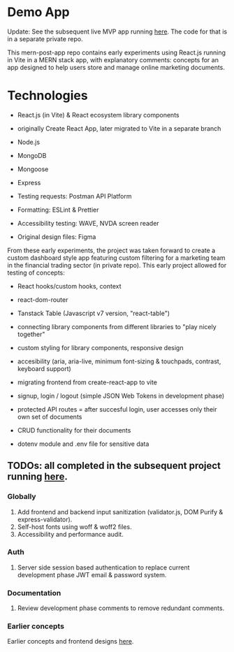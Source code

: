 # **Demo App**

Update: See the subsequent live MVP app running [here](https://frontend-production-d277.up.railway.app). The code for that is in a separate private repo. 

This mern-post-app repo contains early experiments using React.js running in Vite in a MERN stack app, with explanatory comments: concepts for an app designed to help users store and manage online marketing documents.
# **Technologies**

- React.js (in Vite) & React ecosystem library components
- originally Create React App, later migrated to Vite in a separate branch
- Node.js
- MongoDB
- Mongoose
- Express

- Testing requests: Postman API Platform
- Formatting: ESLint & Prettier
- Accessibility testing: WAVE, NVDA screen reader
- Original design files: Figma

 From these early experiments, the project was taken forward to create a custom dashboard style app featuring custom filtering for a marketing team in the financial trading sector (in private repo). This early project allowed for testing of concepts:

- React hooks/custom hooks, context
- react-dom-router
- Tanstack Table (Javascript v7 version, "react-table")
- connecting library components from different libraries to "play nicely together"
- custom styling for library components, responsive design
- accesibility (aria, aria-live, minimum font-sizing & touchpads, contrast, keyboard support)
- migrating frontend from create-react-app to vite

- signup, login / logout (simple JSON Web Tokens in development phase)
- protected API routes = after succesful login, user accesses only their own set of documents
- CRUD functionality for their documents
- dotenv module and .env file for sensitive data

## **TODOs: all completed in the subsequent project running [here](https://frontend-production-d277.up.railway.app).**

### **Globally**

1) Add frontend and backend input sanitization (validator.js, DOM Purify & express-validator).
2) Self-host fonts using woff & woff2 files.
3) Accessibility and performance audit.

### **Auth**

1) Server side session based authentication to replace current development phase JWT email & password system.

### **Documentation**

1) Review development phase comments to remove redundant comments.

### **Earlier concepts**

 Earlier concepts and frontend designs [here](https://github.com/rhw-repo/content_simple).

